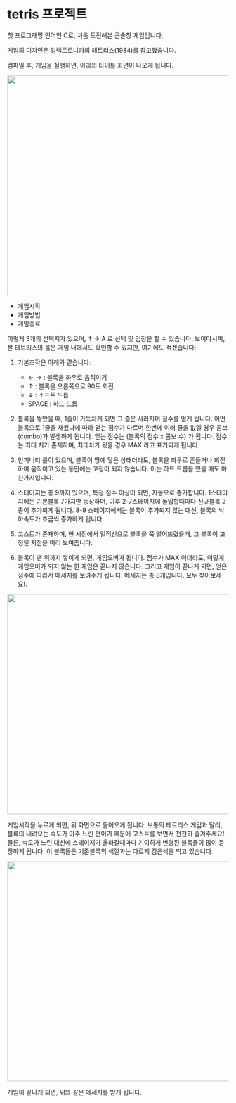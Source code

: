 # tetris 프로젝트

첫 프로그래밍 언어인 C로, 처음 도전해본 콘솔창 게임입니다. 

게임의 디자인은 일렉트로니카의 테트리스(1984)를 참고했습니다. 

컴파일 후, 게임을 실행하면, 아래의 타이틀 화면이 나오게 됩니다.

<img src="https://user-images.githubusercontent.com/50792697/163720902-bd2ce95f-c0a5-4c4e-8b16-a032ffa419e8.PNG" width='600' height='500'>

* 게임시작
* 게임방법
* 게임종료

이렇게 3개의 선택지가 있으며, ↑ ↓ A  로 선택 및 입장을 할 수 있습니다. 보이다시피, 본 테트리스의 룰은 게임 내에서도 확인할 수 있지만, 여기에도 적겠습니다:

1. 기본조작은 아래와 같습니다:

   * ← →   : 블록을 좌우로 움직이기
   *  ↑    : 블록을 오른쪽으로 90도 회전
   *  ↓    : 소프트 드롭
   * SPACE : 하드 드롭 

2. 블록을 쌓았을 때, 1줄이 가득차게 되면 그 줄은 사라지며 점수를 얻게 됩니다. 어떤 블록으로 1줄을 채웠냐에 따라 얻는 점수가 다르며 한번에 여러 줄을 없앨 경우 콤보(combo)가 발생하게 됩니다. 얻는 점수는 (블록의 점수 x 콤보 수) 가 됩니다. 점수는 최대 치가 존재하며, 최대치가 됬을 경우 MAX 라고 표기되게 됩니다.

3. 인피니티 룰이 있으며, 블록이 땅에 닿은 상태더라도, 블록을 좌우로 흔들거나 회전하여 움직이고 있는 동안에는 고정이 되지 않습니다. 이는 하드 드롭을 했을 때도 마찬가지입니다.

4. 스테이지는 총 9까지 있으며, 특정 점수 이상이 되면, 자동으로 증가합니다. 1스테이지에는 기본블록 7가지만 등장하며, 이후 2-7스테이지에 돌입할때마다 신규블록 2종이 추가되게 됩니다. 8-9 스테이지에서는 블록이 추가되지 않는 대신, 블록의 낙하속도가 조금씩 증가하게 됩니다. 

5. 고스트가 존재하며, 현 시점에서 일직선으로 블록을 쭉 떨어뜨렸을때, 그 블록이 고정될 지점을 미리 보여줍니다.

6. 블록이 맨 위까지 쌓이게 되면, 게임오버가 됩니다. 점수가 MAX 이더라도, 이렇게 게임오버가 되지 않는 한 게임은 끝나지 않습니다. 그리고 게임이 끝나게 되면, 얻은 점수에 따라서 메세지를 보여주게 됩니다. 메세지는 총 8개입니다. 모두 찾아보세요!.

<img src="https://user-images.githubusercontent.com/50792697/163721324-88d3c81b-480a-4d2a-a4e9-ff7e213a0606.PNG" width='600' height='500'>

게임시작을 누르게 되면, 위 화면으로 들어오게 됩니다. 보통의 테트리스 게임과 달리, 블록의 내려오는 속도가 아주 느린 편이기 때문에  고스트를 보면서 천천히 즐겨주세요!. 물론, 속도가 느린 대신에 스테이지가 올라갈때마다 기이하게 변형된 블록들이 많이 등장하게 됩니다. 이 블록들은 기존블록의 색깔과는 다르게 검은색을 띄고 있습니다.

<img src="https://user-images.githubusercontent.com/50792697/163720521-c59e65a0-9fc1-48a4-af66-93e8d98151c5.PNG" width='600' height='500'>

게임이 끝나게 되면, 위와 같은 메세지를 받게 됩니다. 
